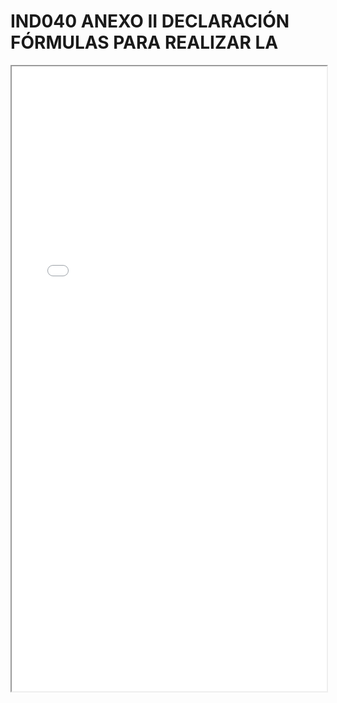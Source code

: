 # IND040 ANEXO II DECLARACIÓN FÓRMULAS PARA REALIZAR LA

<iframe src="../IND040 ANEXO II DECLARACIÓN FÓRMULAS PARA REALIZAR LA.pdf" width="100%" height="1000px"></iframe>
